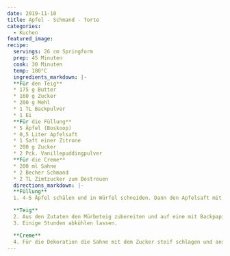 ```yaml
---
date: 2019-11-10
title: Apfel - Schmand - Torte
categories:
  - Kuchen
featured_image:
recipe:
  servings: 26 cm Springform
  prep: 45 Minuten
  cook: 30 Minuten
  temp: 180°C
  ingredients_markdown: |-
  **Für den Teig**
  * 175 g Butter
  * 160 g Zucker
  * 200 g Mehl
  * 1 TL Backpulver
  * 1 Ei
  **Für die Füllung**
  * 5 Äpfel (Boskoop)
  * 0,5 Liter Apfelsaft
  * 1 Saft einer Zitrone
  * 200 g Zucker
  * 2 Pck. Vanillepuddingpulver
  **Für die Creme**
  * 200 ml Sahne
  * 2 Becher Schmand
  * 2 TL Zimtzucker zum Bestreuen
  directions_markdown: |-
  **Füllung**
  1. 4-5 Äpfel schälen und in Würfel schneiden. Dann den Apfelsaft mit dem Zitronensaft, dem Zucker und dem Puddingpulver zum kochen bringen (großen Topf verwenden!). Während des Aufkochens mehrmals umrühren bis die Mischung etwas fest wird. Dann von der Herdplatte nehmen und die Apfelstückchen unterheben.

  **Teig**
  2. Aus den Zutaten den Mürbeteig zubereiten und auf eine mit Backpapier ausgelegten Springform geben. Teig an den Rändern der Form hochziehen (hier braucht man etwas Geduld). Dann die abgekühlte Apfel-Pudding Masse auf den rohen Mürbeteig füllen und bei 180 - 200 Grad C Ober-/Unterhitze ca. 20 - 30 Min. im vorgeheizten Backofen backen.
  3. Einige Stunden abkühlen lassen.

  **Creme**
  4. Für die Dekoration die Sahne mit dem Zucker steif schlagen und anschließend den Schmand vorsichtig unterheben. Sahne-Schmand Creme auf der erkalteten Torte verstreichen und - je nach Geschmack - die Zimt-Zucker Mischung darüber streuen.
---
```

